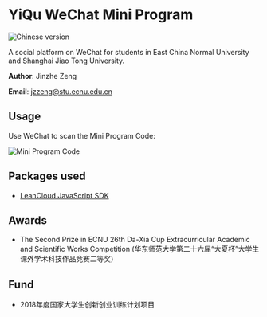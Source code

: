 # YiQu WeChat Mini Program
![Chinese version](https://jaywcjlove.github.io/sb/lang/chinese.svg)

A social platform on WeChat for students in East China Normal University and Shanghai Jiao Tong University.

**Author**: Jinzhe Zeng

**Email**: jzzeng@stu.ecnu.edu.cn

## Usage
Use WeChat to scan the Mini Program Code:

![Mini Program Code](https://i.loli.net/2018/07/06/5b3f8a83bd703.jpg)

## Packages used
* [LeanCloud JavaScript SDK](https://releases.leanapp.cn/#/leancloud/javascript-sdk/releases)

## Awards
* The Second Prize in ECNU 26th Da-Xia Cup Extracurricular Academic and Scientific Works Competition (华东师范大学第二十六届“大夏杯”大学生课外学术科技作品竞赛二等奖)

## Fund
* 2018年度国家大学生创新创业训练计划项目
